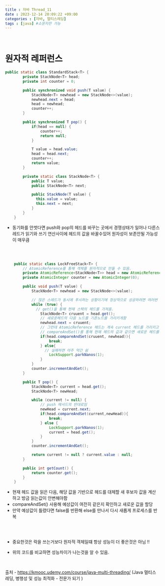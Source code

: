 ```yaml
---
title : 자바 Thread_11
date : 2023-12-14 20:09:22 +09:00
categories : [자바, 멀티스레딩]
tags : [java] #소문자만 가능
---
```


<br>

# 원자적 레퍼런스 


```java
public static class StandardStack<T> {
        private StackNode<T> head;
        private int counter = 0;

        public synchronized void push(T value) {
            StackNode<T> newhead = new StackNode<>(value);
            newhead.next = head;
            head = newhead;
            counter++;
        }

        public synchronized T pop() {
            if(head == null) {
                counter++;
                return null;
            }

            T value = head.value;
            head = head.next;
            counter++;
            return value;
        }

        private static class StackNode<T> {
            public T value;
            public StackNode<T> next;

            public StackNode(T value) {
              this.value = value;
              this.next = next;
            }
        }
    }
```
- 동기화를 안썻다면 push와 pop의 헤드를 바꾸는 곳에서 경쟁상태가 일어나 다른스레드가 읽기와 쓰기 연산사이에 헤드의 값을 바꿀수있어 원자성이 보존안될 가능성이 매우큼


<br><br>

```java
    public static class LockFreeStack<T> {
        // AtomicReference를 통해 객체를 원자적으로 만들 수 있음.
        private AtomicReference<StackNode<T>> head = new AtomicReference<>();
        private AtomicInteger counter = new AtomicInteger(0);

        public void push(T value) {
            StackNode<T> newhead = new StackNode<>(value);

            // 많은 스레드가 동시에 푸시하는 상황이기에 정상적으로 성공하려면 여러번 시도를 해야하기때문 
            while (true) {
              // get()을 통해 현재 스택의 헤드를 가져옴.
                StackNode<T> cruuent = head.get();
                // 새로운헤드의 다음 노드를 기존노드를 가리키게함
                newhead.next = cruuent;
                // 그런데 AtomicReference 헤드는 계속 current 헤드를 가리키고 있음
                // compareAndSet()를 통해 현재 헤드의 값과 같으면 새로운 헤드를 할당함
                if(head.compareAndSet(cruuent, newhead)){
                    break;
                } else{
                  // 실패하면 아주 약간 쉼
                    LockSupport.parkNanos(1);
                }
            }
            counter.incrementAndGet();
        }

        public T pop() {
            StackNode<T> current = head.get();
            StackNode<T> newHead;

            while (current != null) {
                // push 메서드의 반대로임
                newHead = current.next;
                if(head.compareAndSet(current,newHead)){
                    break;
                } else {
                    LockSupport.parkNanos(1);
                    current = head.get();
                }
            }
            counter.incrementAndGet();

            return current != null ? current.value : null;
        }

        public int getCount() {
            return counter.get();
        }
    }
```
- 현재 헤드 값을 읽은 다음, 해당 값을 기반으로 헤드를 대체할 새 후보자 값을 계산하고 방금 읽는값이 안변해야함
- compareAndSet() 사용해 예상값이 여전히 같은지 확인하고 새로운 값을 할당
- 만약 예상값이 틀렸다면 false를 반환해 else를 만나서 다시 새롭게 프로세스를 반복

<br><br>

- 중요한것은 락을 쓰는거보다 원자적 객체일떄 항상 성능이 더 좋은것은 아님 !!

- 위의 코드를 비교하면 성능차이가 나는것을 알 수 있음.

<br>

출처 - https://kmooc.udemy.com/course/java-multi-threading/ 
(Java 멀티스레딩, 병행성 및 성능 최적화 - 전문가 되기
)